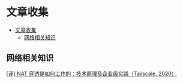 # 文章收集

- [文章收集](#文章收集)
  - [网络相关知识](#网络相关知识)

## 网络相关知识

[[译] NAT 穿透是如何工作的：技术原理及企业级实践（Tailscale, 2020）](https://arthurchiao.art/blog/how-nat-traversal-works-zh/)
